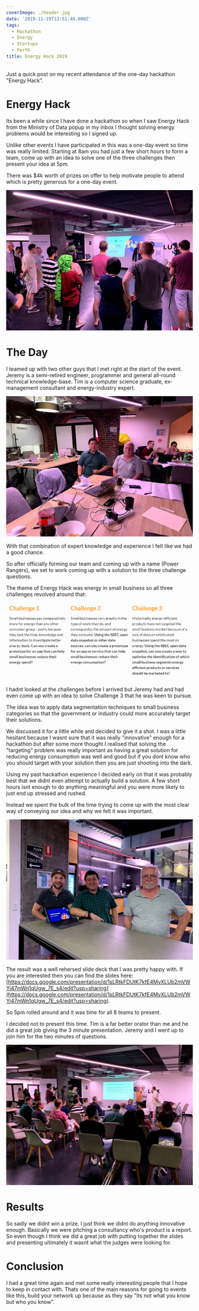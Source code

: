 ```yaml
---
coverImage: ./header.jpg
date: '2019-11-19T13:51:40.000Z'
tags:
  - Hackathon
  - Energy
  - Startups
  - Perth
title: Energy Hack 2019
---
```


Just a quick post on my recent attendance of the one-day hackathon "Energy Hack".

<!-- more -->

# Energy Hack

Its been a while since I have done a hackathon so when I saw Energy Hack from the Ministry of Data popup in my inbox I thought solving energy problems would be interesting so I signed up.

Unlike other events I have participated in this was a one-day event so time was really limited. Starting at 8am you had just a few short hours to form a team, come up with an idea to solve one of the three challenges then present your idea at 5pm.

There was \$4k worth of prizes on offer to help motivate people to attend which is pretty generous for a one-day event.

[![](./welcome.jpg)](./welcome.jpg)

# The Day

I teamed up with two other guys that I met right at the start of the event. Jeremy is a semi-retired engineer, programmer and general all-round technical knowledge-base. Tim is a computer science graduate, ex-management consultant and energy-industry expert.

[![](./tim_jer.jpg)](./tim_jer.jpg)

With that combination of expert knowledge and experience I felt like we had a good chance.

So after officially forming our team and coming up with a name (Power Rangers), we set to work coming up with a solution to the three challenge questions.

The theme of Energy Hack was energy in small business so all three challenges revolved around that:

[![](./challenges.png)](./challenges.png)

I hadnt looked at the challenges before I arrived but Jeremy had and had even come up with an idea to solve Challenge 3 that he was keen to pursue.

The idea was to apply data segmentation techniques to small business categories so that the government or industry could more accurately target their solutions.

We discussed it for a little while and decided to give it a shot. I was a little hesitant because I wasnt sure that it was really "innovative" enough for a hackathon but after some more thought I realised that solving the "targeting" problem was really important as having a great solution for reducing energy consumption was well and good but if you dont know who you should target with your solution then you are just shooting into the dark.

Using my past hackathon experience I decided early on that it was probably best that we didnt even attempt to actually build a solution. A few short hours isnt enough to do anything meaningful and you were more likely to just end up stressed and rushed.

Instead we spent the bulk of the time trying to come up with the most clear way of conveying our idea and why we felt it was important.

[![](./preso.jpg)](./preso.jpg)

The result was a well rehersed slide deck that I was pretty happy with. If you are interested then you can find the slides here: [https://docs.google.com/presentation/d/1sLRtkFDUtK7kfE4MyXLUb2mVWYi47mWn1qUgw_7E_s4/edit?usp=sharing](https://docs.google.com/presentation/d/1sLRtkFDUtK7kfE4MyXLUb2mVWYi47mWn1qUgw_7E_s4/edit?usp=sharing).

So 5pm rolled around and it was time for all 8 teams to present.

I decided not to present this time. Tim is a far better orator than me and he did a great job giving the 3 minute presentation. Jeremy and I went up to join him for the two minutes of questions.

[![](./watching-pres.jpg)](./watching-pres.jpg)

# Results

So sadly we didnt win a prize. I just think we didnt do anything innovative enough. Basically we were pitching a consultancy who's product is a report. So even though I think we did a great job with putting together the slides and presenting ultimately it wasnt what the judges were looking for.

# Conclusion

I had a great time again and met some really interesting people that I hope to keep in contact with. Thats one of the main reasons for going to events like this, build your network up because as they say "Its not what you know but who you know".
